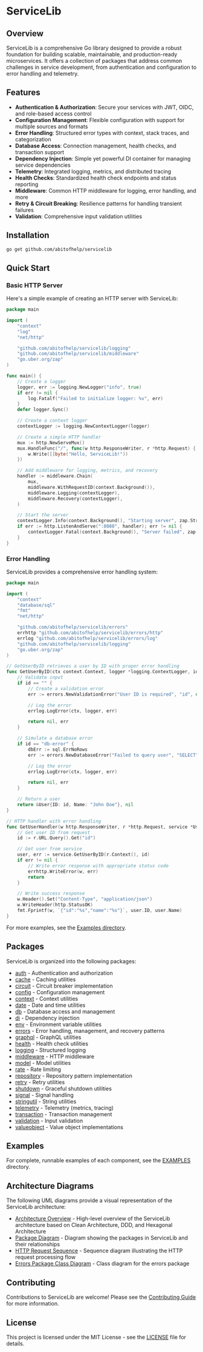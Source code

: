 # ServiceLib

## Overview

ServiceLib is a comprehensive Go library designed to provide a robust foundation for building scalable, maintainable, and production-ready microservices. It offers a collection of packages that address common challenges in service development, from authentication and configuration to error handling and telemetry.

## Features

- **Authentication & Authorization**: Secure your services with JWT, OIDC, and role-based access control
- **Configuration Management**: Flexible configuration with support for multiple sources and formats
- **Error Handling**: Structured error types with context, stack traces, and categorization
- **Database Access**: Connection management, health checks, and transaction support
- **Dependency Injection**: Simple yet powerful DI container for managing service dependencies
- **Telemetry**: Integrated logging, metrics, and distributed tracing
- **Health Checks**: Standardized health check endpoints and status reporting
- **Middleware**: Common HTTP middleware for logging, error handling, and more
- **Retry & Circuit Breaking**: Resilience patterns for handling transient failures
- **Validation**: Comprehensive input validation utilities

## Installation

```bash
go get github.com/abitofhelp/servicelib
```

## Quick Start

### Basic HTTP Server

Here's a simple example of creating an HTTP server with ServiceLib:

```go
package main

import (
	"context"
	"log"
	"net/http"

	"github.com/abitofhelp/servicelib/logging"
	"github.com/abitofhelp/servicelib/middleware"
	"go.uber.org/zap"
)

func main() {
	// Create a logger
	logger, err := logging.NewLogger("info", true)
	if err != nil {
		log.Fatalf("Failed to initialize logger: %v", err)
	}
	defer logger.Sync()

	// Create a context logger
	contextLogger := logging.NewContextLogger(logger)

	// Create a simple HTTP handler
	mux := http.NewServeMux()
	mux.HandleFunc("/", func(w http.ResponseWriter, r *http.Request) {
		w.Write([]byte("Hello, ServiceLib!"))
	})

	// Add middleware for logging, metrics, and recovery
	handler := middleware.Chain(
		mux,
		middleware.WithRequestID(context.Background()),
		middleware.Logging(contextLogger),
		middleware.Recovery(contextLogger),
	)

	// Start the server
	contextLogger.Info(context.Background(), "Starting server", zap.String("address", ":8080"))
	if err := http.ListenAndServe(":8080", handler); err != nil {
		contextLogger.Fatal(context.Background(), "Server failed", zap.Error(err))
	}
}
```

### Error Handling

ServiceLib provides a comprehensive error handling system:

```go
package main

import (
	"context"
	"database/sql"
	"fmt"
	"net/http"

	"github.com/abitofhelp/servicelib/errors"
	errhttp "github.com/abitofhelp/servicelib/errors/http"
	errlog "github.com/abitofhelp/servicelib/errors/log"
	"github.com/abitofhelp/servicelib/logging"
	"go.uber.org/zap"
)

// GetUserByID retrieves a user by ID with proper error handling
func GetUserByID(ctx context.Context, logger *logging.ContextLogger, id string) (*User, error) {
	// Validate input
	if id == "" {
		// Create a validation error
		err := errors.NewValidationError("User ID is required", "id", nil)

		// Log the error
		errlog.LogError(ctx, logger, err)

		return nil, err
	}

	// Simulate a database error
	if id == "db-error" {
		dbErr := sql.ErrNoRows
		err := errors.NewDatabaseError("Failed to query user", "SELECT", "users", dbErr)

		// Log the error
		errlog.LogError(ctx, logger, err)

		return nil, err
	}

	// Return a user
	return &User{ID: id, Name: "John Doe"}, nil
}

// HTTP handler with error handling
func GetUserHandler(w http.ResponseWriter, r *http.Request, service *UserService) {
	// Get user ID from request
	id := r.URL.Query().Get("id")

	// Get user from service
	user, err := service.GetUserByID(r.Context(), id)
	if err != nil {
		// Write error response with appropriate status code
		errhttp.WriteError(w, err)
		return
	}

	// Write success response
	w.Header().Set("Content-Type", "application/json")
	w.WriteHeader(http.StatusOK)
	fmt.Fprintf(w, `{"id":"%s","name":"%s"}`, user.ID, user.Name)
}
```

For more examples, see the [Examples directory](./EXAMPLES/README.md).

## Packages

ServiceLib is organized into the following packages:

- [auth](./auth/README.md) - Authentication and authorization
- [cache](./cache/README.md) - Caching utilities
- [circuit](./circuit/README.md) - Circuit breaker implementation
- [config](./config/README.md) - Configuration management
- [context](./context/README.md) - Context utilities
- [date](./date/README.md) - Date and time utilities
- [db](./db/README.md) - Database access and management
- [di](./di/README.md) - Dependency injection
- [env](./env/README.md) - Environment variable utilities
- [errors](./errors/README.md) - Error handling, management, and recovery patterns
- [graphql](./graphql/README.md) - GraphQL utilities
- [health](./health/README.md) - Health check utilities
- [logging](./logging/README.md) - Structured logging
- [middleware](./middleware/README.md) - HTTP middleware
- [model](./model/README.md) - Model utilities
- [rate](./rate/README.md) - Rate limiting
- [repository](./repository/README.md) - Repository pattern implementation
- [retry](./retry/README.md) - Retry utilities
- [shutdown](./shutdown/README.md) - Graceful shutdown utilities
- [signal](./signal/README.md) - Signal handling
- [stringutil](./stringutil/README.md) - String utilities
- [telemetry](./telemetry/README.md) - Telemetry (metrics, tracing)
- [transaction](./transaction/README.md) - Transaction management
- [validation](./validation/README.md) - Input validation
- [valueobject](./valueobject/README.md) - Value object implementations

## Examples

For complete, runnable examples of each component, see the [EXAMPLES](./EXAMPLES/README.md) directory.

## Architecture Diagrams

The following UML diagrams provide a visual representation of the ServiceLib architecture:

- [Architecture Overview](./DOCS/diagrams/svg/Architecture%20Overview.svg) - High-level overview of the ServiceLib architecture based on Clean Architecture, DDD, and Hexagonal Architecture
- [Package Diagram](./DOCS/diagrams/svg/Package%20Diagram.svg) - Diagram showing the packages in ServiceLib and their relationships
- [HTTP Request Sequence](./DOCS/diagrams/svg/HTTP%20Request%20Sequence.svg) - Sequence diagram illustrating the HTTP request processing flow
- [Errors Package Class Diagram](./DOCS/diagrams/svg/Errors%20Package%20Class%20Diagram.svg) - Class diagram for the errors package

## Contributing

Contributions to ServiceLib are welcome! Please see the [Contributing Guide](./CONTRIBUTING.md) for more information.

## License

This project is licensed under the MIT License - see the [LICENSE](./LICENSE) file for details.
